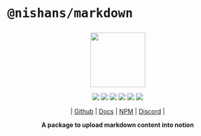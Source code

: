 # <pre>@nishans/markdown</pre>

<p align="center">
  <img width="125" src="https://github.com/Devorein/Nishan/blob/master/docs/static/img/markdown/logo.svg"/>
</p>

<p align="center">
  <img src="https://img.shields.io/bundlephobia/minzip/@nishans/markdown?label=minzipped&style=flat&color=%23bb0a1e"/>
  <img src="https://img.shields.io/npm/dw/@nishans/markdown?style=flat&color=orange"/>
  <img src="https://img.shields.io/github/issues/devorein/nishan/@nishans/markdown?color=yellow"/>
  <img src="https://img.shields.io/npm/v/@nishans/markdown?color=%2303C04A"/>
  <img src="https://img.shields.io/codecov/c/github/devorein/Nishan?flag=markdown&color=blue"/>
  <img src="https://img.shields.io/librariesio/release/npm/@nishans/markdown?color=%234B0082">
</p>

<p align="center">
  | <a href="https://github.com/Devorein/Nishan/tree/master/packages/markdown">Github</a> |
  <a href="https://nishan-docs.netlify.app/docs/markdown/">Docs</a> |
  <a href="https://www.npmjs.com/package/@nishans/markdown">NPM</a> |
  <a href="https://discord.com/invite/SpwHCz8ysx">Discord</a> |
</p>

<p align="center"><b>A package to upload markdown content into notion</b></p>